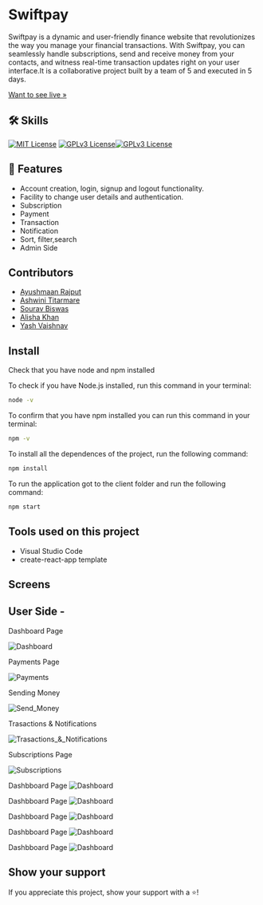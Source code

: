   # Swiftpay 
Swiftpay is a dynamic and user-friendly finance website that revolutionizes the way you manage your financial transactions. With Swiftpay, you can seamlessly handle subscriptions, send and receive money from your contacts, and witness real-time transaction updates right on your user interface.It is a collaborative project built by a team of 5 and executed in 5 days.


[Want to see live »](https://warlike-current-5989-gamma.vercel.app/)


## 🛠 Skills
[![MIT License](https://camo.githubusercontent.com/268ac512e333b69600eb9773a8f80b7a251f4d6149642a50a551d4798183d621/68747470733a2f2f696d672e736869656c64732e696f2f62616467652f52656163742d3230323332413f7374796c653d666f722d7468652d6261646765266c6f676f3d7265616374266c6f676f436f6c6f723d363144414642)](https://choosealicense.com/licenses/mit/) [![GPLv3 License](https://camo.githubusercontent.com/3a0f693cfa032ea4404e8e02d485599bd0d192282b921026e89d271aaa3d7565/68747470733a2f2f696d672e736869656c64732e696f2f62616467652f435353332d3135373242363f7374796c653d666f722d7468652d6261646765266c6f676f3d63737333266c6f676f436f6c6f723d7768697465)](https://opensource.org/licenses/)[![GPLv3 License](https://camo.githubusercontent.com/93c855ae825c1757f3426f05a05f4949d3b786c5b22d0edb53143a9e8f8499f6/68747470733a2f2f696d672e736869656c64732e696f2f62616467652f4a6176615363726970742d3332333333303f7374796c653d666f722d7468652d6261646765266c6f676f3d6a617661736372697074266c6f676f436f6c6f723d463744463145)](https://opensource.org/licenses/)


## 🚀 Features

- Account creation, login, signup and logout functionality.
- Facility to change user details and authentication.
- Subscription
- Payment
- Transaction
- Notification
- Sort, filter,search
- Admin Side


## Contributors
- [Ayushmaan Rajput](https://github.com/AyushmaanRajput)
- [Ashwini Titarmare](https://github.com/ashwini2704)
- [Sourav Biswas](https://github.com/souravsb66)
- [Alisha Khan](https://github.com/khanalisha)
- [Yash Vaishnav](https://github.com/yashuvaishnav)


## Install

Check that you have node and npm installed

To check if you have Node.js installed, run this command in your terminal:

```bash
node -v
```
To confirm that you have npm installed you can run this command in your terminal:

```bash
npm -v
```
To install all the dependences of the project, run the following command:
```bash
npm install
```
To run the application got to the client folder and run the following command:
```bash
npm start
```

## Tools used on this project
- Visual Studio Code
- create-react-app template

## Screens
## User Side -


Dashboard Page

![Dashboard](./src/assets/screens/Dashboard.png)

Payments Page

![Payments](./src/assets/screens/Payment.png)

Sending Money

![Send_Money](./src/assets/screens/Send_Money.png)

Trasactions & Notifications

![Trasactions_&_Notifications](./src/assets/screens/Trasactions_&_Notifications.png)

Subscriptions Page

![Subscriptions](./src/assets/screens/Subscriptions.png)

Dashbboard Page
![Dashboard](./src/assets/screens/Dashboard.png)

Dashbboard Page
![Dashboard](./src/assets/screens/Dashboard.png)

Dashbboard Page
![Dashboard](./src/assets/screens/Dashboard.png)

Dashbboard Page
![Dashboard](./src/assets/screens/Dashboard.png)

Dashbboard Page
![Dashboard](./src/assets/screens/Dashboard.png)

## Show your support

If you appreciate this project, show your support with a ⭐!

